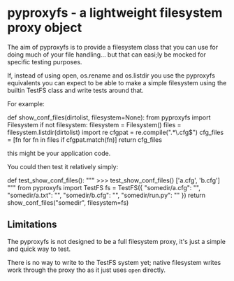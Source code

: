 # pyproxyfs - a lightweight filesystem proxy object

The aim of pyproxyfs is to provide a filesystem class that you can use
for doing much of your file handling... but that can easi;ly be mocked
for specific testing purposes.

If, instead of using open, os.rename and os.listdir you use the
pyproxyfs equivalents you can expect to be able to make a simple
filesystem using the builtin TestFS class and write tests around that.

For example:

  def show_conf_files(dirtolist, filesystem=None):
      from pyproxyfs import Filesystem
      if not filesystem:
         filesystem = Filesystem()
      files = filesystem.listdir(dirtolist)
      import re
      cfgpat = re.compile(".*\\.cfg$")
      cfg_files = [fn for fn in files if cfgpat.match(fn)]
      return cfg_files


this might be your application code.

You could then test it relatively simply:

  def test_show_conf_files():
      """
    >>> test_show_conf_files()
    ['a.cfg', 'b.cfg']
    """
      from pyproxyfs import TestFS
      fs = TestFS({
          "somedir/a.cfg": "",
          "somedir/a.txt": "",
          "somedir/b.cfg": "",
          "somedir/run.py": ""
          })
      return show_conf_files("somedir", filesystem=fs)


## Limitations

The pyproxyfs is not designed to be a full filesystem proxy, it's just
a simple and quick way to test.

There is no way to write to the TestFS system yet; native filesystem
writes work through the proxy tho as it just uses `open` directly.
